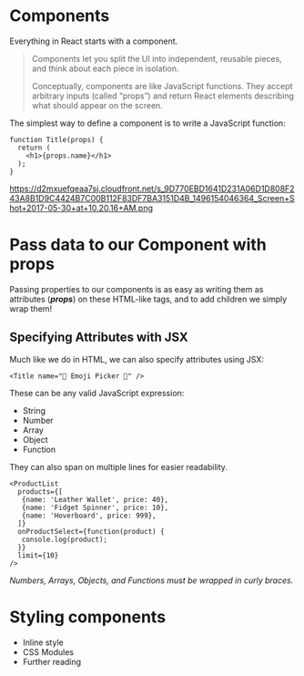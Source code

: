 # Components

Everything in React starts with a component.


> Components let you split the UI into independent, reusable pieces, and think about each piece in isolation.
> 
> Conceptually, components are like JavaScript functions. 
> They accept arbitrary inputs (called “props”) and return React elements describing what should appear on the screen.

The simplest way to define a component is to write a JavaScript function:


    function Title(props) {
      return (
        <h1>{props.name}</h1>
      );
    }


https://d2mxuefqeaa7sj.cloudfront.net/s_9D770EBD1641D231A06D1D808F243A8B1D9C4424B7C00B112F83DF7BA3151D4B_1496154046364_Screen+Shot+2017-05-30+at+10.20.16+AM.png

# Pass data to our Component with props

Passing properties to our components is as easy as writing them as attributes (***props***) on these HTML-like tags, and to add children we simply wrap them!

## Specifying Attributes with JSX

Much like we do in HTML, we can also specify attributes using JSX:


    <Title name="🐯 Emoji Picker 🐬" />

These can be any valid JavaScript expression:

- String
- Number
- Array
- Object
- Function

They can also span on multiple lines for easier readability.


    <ProductList
      products={[
       {name: 'Leather Wallet', price: 40},
       {name: 'Fidget Spinner', price: 10},
       {name: 'Hoverboard', price: 999},
      ]}
      onProductSelect={function(product) {
       console.log(product);
      }}
      limit={10}
    />

*Numbers, Arrays, Objects, and Functions must be wrapped in curly braces.*


# Styling components
- Inline style
- CSS Modules
- Further reading
